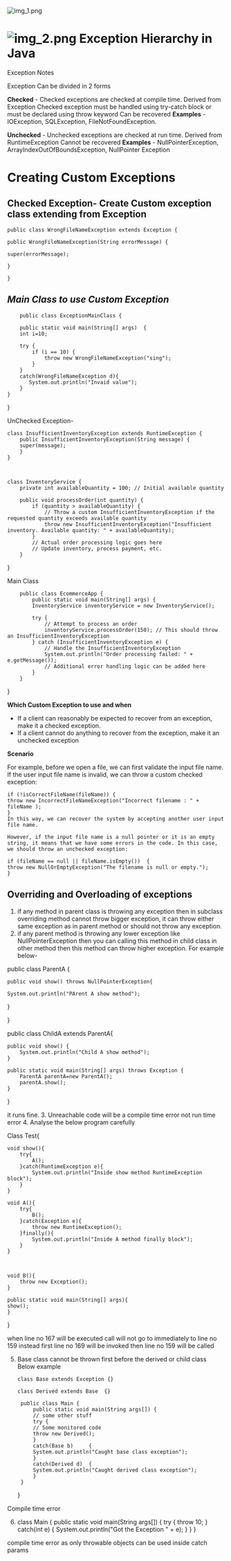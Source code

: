 
![img_1.png](img_1.png)



![img_2.png](img_2.png)
Exception Hierarchy in Java
===========================

Exception Notes

Exception Can be divided in 2 forms

**Checked** -   Checked exceptions are checked at compile time.
                Derived from Exception
                Checked exception must be handled using try-catch 
                    block or must be declared using throw keyword
                Can be recovered
**Examples** - IOException, SQLException, FileNotFoundException.

**Unchecked** - Unchecked exceptions are checked at run time.
                Derived from RuntimeException
                Cannot be recovered
**Examples** - NullPointerException, ArrayIndexOutOfBoundsException, NullPointer Exception



Creating Custom Exceptions
===========================
Checked Exception-
Create Custom exception class extending from Exception
------------------------------------------------------
    public class WrongFileNameException extends Exception {
    
    public WrongFileNameException(String errorMessage) {
    
    super(errorMessage);
    
    }
    
    }

_Main Class to use Custom Exception_
------------------------------------
        public class ExceptionMainClass {

        public static void main(String[] args)  {
        int i=10;

        try {
            if (i == 10) {
                throw new WrongFileNameException("sing");
            }
        }
        catch(WrongFileNameException d){
           System.out.println("Invaid value");
        }
    }
}

UnChecked Exception-

    class InsufficientInventoryException extends RuntimeException {
        public InsufficientInventoryException(String message) {
        super(message);
        }
    }



    class InventoryService {
        private int availableQuantity = 100; // Initial available quantity

        public void processOrder(int quantity) {
            if (quantity > availableQuantity) {
                // Throw a custom InsufficientInventoryException if the requested quantity exceeds available quantity
                throw new InsufficientInventoryException("Insufficient inventory. Available quantity: " + availableQuantity);
            }
            // Actual order processing logic goes here
            // Update inventory, process payment, etc.
        }
}

Main Class

        public class EcommerceApp {
            public static void main(String[] args) {
            InventoryService inventoryService = new InventoryService();
    
            try {
                // Attempt to process an order
                inventoryService.processOrder(150); // This should throw an InsufficientInventoryException
            } catch (InsufficientInventoryException e) {
                // Handle the InsufficientInventoryException
                System.out.println("Order processing failed: " + e.getMessage());
                // Additional error handling logic can be added here
            }
        }
}

**Which Custom Exception to use and when**
* If a client can reasonably be expected to recover from an exception, make it a checked exception. 
* If a client cannot do anything to recover from the exception, make it an unchecked exception
  
**Scenario**

For example, before we open a file, we can first validate the input file name. If the user input file name is invalid, we can throw a custom checked exception:

    if (!isCorrectFileName(fileName)) {
    throw new IncorrectFileNameException("Incorrect filename : " + fileName );
    }
    In this way, we can recover the system by accepting another user input file name.

    However, if the input file name is a null pointer or it is an empty string, it means that we have some errors in the code. In this case, we should throw an unchecked exception:
    
    if (fileName == null || fileName.isEmpty())  {
    throw new NullOrEmptyException("The filename is null or empty.");
    }

**Overriding and Overloading of exceptions**
--------------------------------------------
1. if any method in parent class is throwing any exception then in subclass overriding method cannot throw bigger exception, it can 
   throw either same exception as in parent method or should not throw any exception.
2. if any parent method is throwing any lower exception like NullPointerException then you can calling this method in child class in other method 
   then this method can throw higher exception.
    For example below-

public class ParentA {

    public void show() throws NullPointerException{

    System.out.println("PArent A show method");
   }

   }

public class ChildA extends ParentA{

    public void show() {
        System.out.println("Child A show method");
    }

    public static void main(String[] args) throws Exception {
        ParentA parentA=new ParentA();
        parentA.show();
    }
}

it runs fine.
3. Unreachable code will be a compile time error not run time error
4. Analyse the below program carefully

Class Test{

    void show(){
        try{
            A();
        }catch(RuntimeException e){
            System.out.println("Inside show method RuntimeException block");
        }
    }

    void A(){
        try{
            B();
        }catch(Exception e){
            throw new RuntimeException();
        }finally(){
            System.out.println("Inside A method finally block");
        }
    }



    void B(){
        throw new Exception();
    }

    public static void main(String[] args){
    show();
    }

}

when line no 167 will be executed call will not go to immediately to line no 159 instead first line no 169 will be invoked 
then line no 159 will be called

5. Base class cannot be thrown first before the derived or child class
    Below example

       class Base extends Exception {}
    
       class Derived extends Base  {}
    
        public class Main {
            public static void main(String args[]) {
            // some other stuff
            try {
            // Some monitored code
            throw new Derived();
            }
            catch(Base b)     {
            System.out.println("Caught base class exception");
            }
            catch(Derived d)  {
            System.out.println("Caught derived class exception");
            }
        }
    }

Compile time error

6. class Main {
   public static void main(String args[]) {
   try {
   throw 10;
   }
   catch(int e) {
   System.out.println("Got the  Exception " + e);
   }
   }
   }

compile time error as only throwable objects can be used inside catch params




